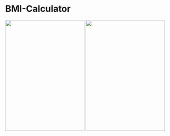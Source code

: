 # BMI-Calculator


<img src="https://user-images.githubusercontent.com/83088291/175346316-96a989da-9043-4823-ac29-e70db2e07b33.png"  width="250" height="350">
<img src="https://user-images.githubusercontent.com/83088291/175346344-f19cc016-7321-45a8-82e0-8767d13c560c.png"  width="250" height="350">
